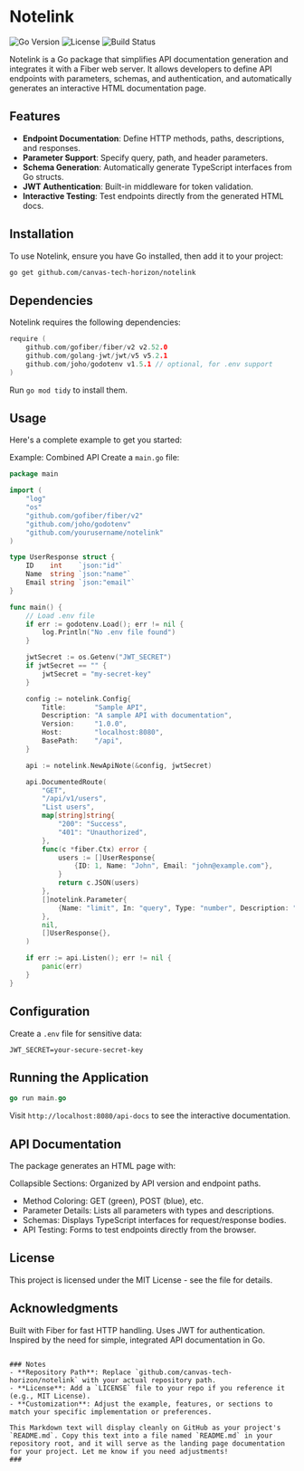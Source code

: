 # Notelink

![Go Version](https://img.shields.io/badge/Go-1.21+-00ADD8.svg)
![License](https://img.shields.io/badge/License-MIT-green.svg)
![Build Status](https://img.shields.io/badge/Build-Passing-brightgreen.svg)

Notelink is a Go package that simplifies API documentation generation and integrates it with a Fiber web server. It allows developers to define API endpoints with parameters, schemas, and authentication, and automatically generates an interactive HTML documentation page.

## Features

- **Endpoint Documentation**: Define HTTP methods, paths, descriptions, and responses.
- **Parameter Support**: Specify query, path, and header parameters.
- **Schema Generation**: Automatically generate TypeScript interfaces from Go structs.
- **JWT Authentication**: Built-in middleware for token validation.
- **Interactive Testing**: Test endpoints directly from the generated HTML docs.

## Installation

To use Notelink, ensure you have Go installed, then add it to your project:

```bash
go get github.com/canvas-tech-horizon/notelink
```
## Dependencies
Notelink requires the following dependencies:
```go
require (
    github.com/gofiber/fiber/v2 v2.52.0
    github.com/golang-jwt/jwt/v5 v5.2.1
    github.com/joho/godotenv v1.5.1 // optional, for .env support
)
```
Run `go mod tidy` to install them.

## Usage
Here's a complete example to get you started:

Example: Combined API
Create a `main.go` file:
```go
package main

import (
    "log"
    "os"
    "github.com/gofiber/fiber/v2"
    "github.com/joho/godotenv"
    "github.com/yourusername/notelink"
)

type UserResponse struct {
    ID    int    `json:"id"`
    Name  string `json:"name"`
    Email string `json:"email"`
}

func main() {
    // Load .env file
    if err := godotenv.Load(); err != nil {
        log.Println("No .env file found")
    }

    jwtSecret := os.Getenv("JWT_SECRET")
    if jwtSecret == "" {
        jwtSecret = "my-secret-key"
    }

    config := notelink.Config{
        Title:       "Sample API",
        Description: "A sample API with documentation",
        Version:     "1.0.0",
        Host:        "localhost:8080",
        BasePath:    "/api",
    }

    api := notelink.NewApiNote(&config, jwtSecret)

    api.DocumentedRoute(
        "GET",
        "/api/v1/users",
        "List users",
        map[string]string{
            "200": "Success",
            "401": "Unauthorized",
        },
        func(c *fiber.Ctx) error {
            users := []UserResponse{
                {ID: 1, Name: "John", Email: "john@example.com"},
            }
            return c.JSON(users)
        },
        []notelink.Parameter{
            {Name: "limit", In: "query", Type: "number", Description: "Max users", Required: false},
        },
        nil,
        []UserResponse{},
    )

    if err := api.Listen(); err != nil {
        panic(err)
    }
}
```

## Configuration
Create a `.env` file for sensitive data:
```text
JWT_SECRET=your-secure-secret-key
```
## Running the Application
```go
go run main.go
```
Visit `http://localhost:8080/api-docs` to see the interactive documentation.

## API Documentation
The package generates an HTML page with:

Collapsible Sections: Organized by API version and endpoint paths.
- Method Coloring: GET (green), POST (blue), etc.
- Parameter Details: Lists all parameters with types and descriptions.
- Schemas: Displays TypeScript interfaces for request/response bodies.
- API Testing: Forms to test endpoints directly from the browser.

## License
This project is licensed under the MIT License - see the  file for details.

## Acknowledgments
Built with Fiber for fast HTTP handling.
Uses JWT for authentication.
Inspired by the need for simple, integrated API documentation in Go.
```text

### Notes
- **Repository Path**: Replace `github.com/canvas-tech-horizon/notelink` with your actual repository path.
- **License**: Add a `LICENSE` file to your repo if you reference it (e.g., MIT License).
- **Customization**: Adjust the example, features, or sections to match your specific implementation or preferences.

This Markdown text will display cleanly on GitHub as your project's `README.md`. Copy this text into a file named `README.md` in your repository root, and it will serve as the landing page documentation for your project. Let me know if you need adjustments!
###
```

